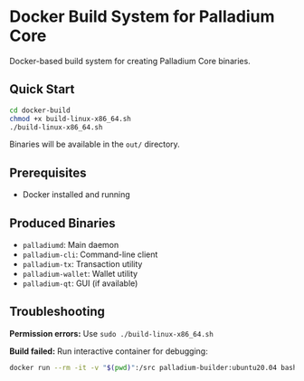 # Docker Build System for Palladium Core

Docker-based build system for creating Palladium Core binaries.

## Quick Start

```bash
cd docker-build
chmod +x build-linux-x86_64.sh
./build-linux-x86_64.sh
```

Binaries will be available in the `out/` directory.

## Prerequisites

- Docker installed and running

## Produced Binaries

- `palladiumd`: Main daemon
- `palladium-cli`: Command-line client
- `palladium-tx`: Transaction utility
- `palladium-wallet`: Wallet utility
- `palladium-qt`: GUI (if available)

## Troubleshooting

**Permission errors:** Use `sudo ./build-linux-x86_64.sh`

**Build failed:** Run interactive container for debugging:
```bash
docker run --rm -it -v "$(pwd)":/src palladium-builder:ubuntu20.04 bash
```